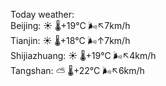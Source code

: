 Today weather:  
Beijing: ☀️ 🌡️+19°C 🌬️↖7km/h  
Tianjin: ☀️ 🌡️+18°C 🌬️↑7km/h  
Shijiazhuang: ☀️ 🌡️+19°C 🌬️↖4km/h  
Tangshan: ⛅️  🌡️+22°C 🌬️↖6km/h  
